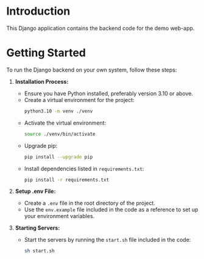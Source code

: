 # Introduction 
This Django application contains the backend code for the demo web-app. 

# Getting Started
To run the Django backend on your own system, follow these steps:
1. **Installation Process:**
   - Ensure you have Python installed, preferably version 3.10 or above.
   - Create a virtual environment for the project:
     ```bash
     python3.10 -m venv ./venv
     ```
   - Activate the virtual environment:
     ```bash
     source ./venv/bin/activate
     ```
   - Upgrade pip:
     ```bash
     pip install --upgrade pip
     ```
   - Install dependencies listed in `requirements.txt`:
     ```bash
     pip install -r requirements.txt
     ```
2. **Setup .env File:**
   - Create a `.env` file in the root directory of the project.
   - Use the `env.example` file included in the code as a reference to set up your environment variables.

3. **Starting Servers:**
   - Start the servers by running the `start.sh` file included in the code:
     ```bash
     sh start.sh
